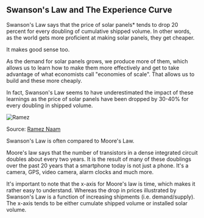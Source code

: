 ## Swanson's Law and The Experience Curve

Swanson's Law says that the price of solar panels* tends to drop 20 percent for every doubling of cumulative shipped volume. In other words, as the world gets more proficient at making solar panels, they get cheaper.

It makes good sense too. 

As the demand for solar panels grows, we produce more of them, which allows us to learn how to make them more effectively and get to take advantage of what economists call "economies of scale". That allows us to build and these more cheaply.

In fact, Swanson's Law seems to have underestimated the impact of these learnings as the price of solar panels have been dropped by 30-40% for every doubling in shipped volume. 

![Ramez](https://imgur.com/fvqmDvK.png)

Source: [Ramez Naam](https://twitter.com/ramez/status/1261011835693568001)

Swanson's Law is often compared to Moore's Law.

Moore's law says that the number of transistors in a dense integrated circuit doubles about every two years. It is the result of many of these doublings over the past 20 years that a smartphone today is not just a phone. It's a camera, GPS, video camera, alarm clocks and much more.

It's important to note that the x-axis for Moore's law is time, which makes it rather easy to understand. Whereas the drop in prices illustrated by Swanson's Law is a function of increasing shipments (i.e. demand/supply). The x-axis tends to be either cumulate shipped volume or installed solar volume.

